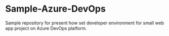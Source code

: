 # Sample-Azure-DevOps
Sample repository for present how set developer environment for small web app project on Azure DevOps platform.
